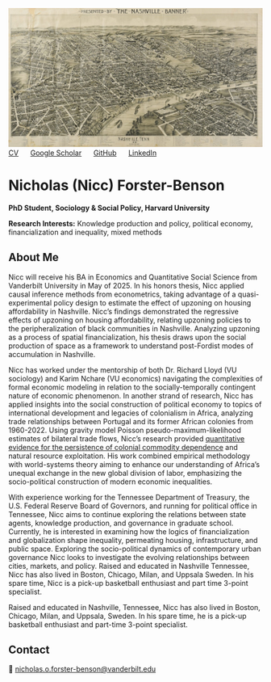 ![Nicc Forster-Benson](nashville_map.jpg)
[CV](https://drive.google.com/file/d/1UnBz4oqbOoCGH2CATX7Wo8Pc_gwgTT6v/view?usp=sharing) &nbsp;&nbsp;&nbsp;&nbsp; [Google Scholar](https://scholar.google.com/citations?user=kRAT0zUAAAAJ&hl=en) &nbsp;&nbsp;&nbsp;&nbsp; [GitHub](https://github.com/nfb77) &nbsp;&nbsp;&nbsp;&nbsp; [LinkedIn](https://linkedin.com/in/nicholas-forster-benson/)
# Nicholas (Nicc) Forster-Benson


**PhD Student, Sociology & Social Policy, Harvard University**

**Research Interests:** Knowledge production and policy, political economy, financialization and inequality, mixed methods

## About Me
Nicc will receive his BA in Economics and Quantitative Social Science from Vanderbilt
University in May of 2025. In his honors thesis, Nicc applied causal inference methods from econometrics,
taking advantage of a quasi-experimental policy design to estimate the effect of upzoning on housing
affordability in Nashville. Nicc’s findings demonstrated the regressive effects of upzoning on housing
affordability, relating upzoning policies to the peripheralization of black communities in Nashville. Analyzing
upzoning as a process of spatial financialization, his thesis draws upon the social production of space as a
framework to understand post-Fordist modes of accumulation in Nashville.

Nicc has worked under the mentorship of both Dr. Richard Lloyd (VU sociology) and Karim Nchare (VU
economics) navigating the complexities of formal economic modeling in relation to the socially-temporally
contingent nature of economic phenomenon. In another strand of research, Nicc has applied insights into the
social construction of political economy to topics of international development and legacies of colonialism in
Africa, analyzing trade relationships between Portugal and its former African colonies from 1960-2022. Using
gravity model Poisson pseudo-maximum-likelihood estimates of bilateral trade flows, Nicc’s research provided [quantitative evidence for the persistence of colonial commodity dependence](https://papers.ssrn.com/sol3/papers.cfm?abstract_id=4874987) and natural resource
exploitation. His work combined empirical methodology with world-systems theory aiming to enhance our
understanding of Africa’s unequal exchange in the new global division of labor, emphasizing the socio-political
construction of modern economic inequalities.

With experience working for the Tennessee Department of Treasury, the U.S. Federal Reserve Board of
Governors, and running for political office in Tennessee, Nicc aims to continue exploring the relations between
state agents, knowledge production, and governance in graduate school. Currently, he is interested in
examining how the logics of financialization and globalization shape inequality, permeating housing,
infrastructure, and public space. Exploring the socio-political dynamics of contemporary urban governance
Nicc looks to investigate the evolving relationships between cities, markets, and policy.
Raised and educated in Nashville Tennessee, Nicc has also lived in Boston, Chicago, Milan, and Uppsala
Sweden. In his spare time, Nicc is a pick-up basketball enthusiast and part time 3-point specialist.

Raised and educated in Nashville, Tennessee, Nicc has also lived in Boston, Chicago, Milan, and Uppsala, Sweden. In his spare time, he is a pick-up basketball enthusiast and part-time 3-point specialist.

## Contact
📧 [nicholas.o.forster-benson@vanderbilt.edu](mailto:nicholas.o.forster-benson@vanderbilt.edu)

